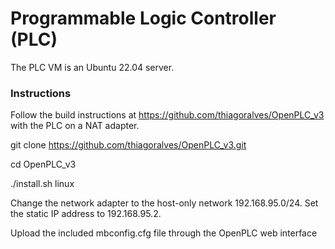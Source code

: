 # Programmable Logic Controller (PLC)

The PLC VM is an Ubuntu 22.04 server.

### Instructions

Follow the build instructions at https://github.com/thiagoralves/OpenPLC_v3 with the PLC on a NAT adapter.

git clone https://github.com/thiagoralves/OpenPLC_v3.git

cd OpenPLC_v3

./install.sh linux



Change the network adapter to the host-only network 192.168.95.0/24. Set the static IP address to 192.168.95.2.

Upload the included mbconfig.cfg file through the OpenPLC web interface


